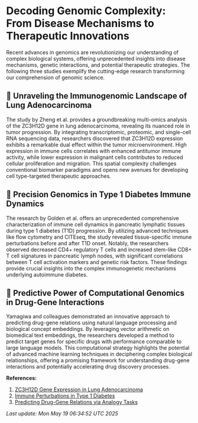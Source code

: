 # Decoding Genomic Complexity: From Disease Mechanisms to Therapeutic Innovations

Recent advances in genomics are revolutionizing our understanding of complex biological systems, offering unprecedented insights into disease mechanisms, genetic interactions, and potential therapeutic strategies. The following three studies exemplify the cutting-edge research transforming our comprehension of genomic science.

## 🧬 Unraveling the Immunogenomic Landscape of Lung Adenocarcinoma

The study by Zheng et al. provides a groundbreaking multi-omics analysis of the ZC3H12D gene in lung adenocarcinoma, revealing its nuanced role in tumor progression. By integrating transcriptomic, proteomic, and single-cell RNA sequencing data, researchers discovered that ZC3H12D expression exhibits a remarkable dual effect within the tumor microenvironment. High expression in immune cells correlates with enhanced antitumor immune activity, while lower expression in malignant cells contributes to reduced cellular proliferation and migration. This spatial complexity challenges conventional biomarker paradigms and opens new avenues for developing cell type-targeted therapeutic approaches.

## 🔬 Precision Genomics in Type 1 Diabetes Immune Dynamics

The research by Golden et al. offers an unprecedented comprehensive characterization of immune cell dynamics in pancreatic lymphatic tissues during type 1 diabetes (T1D) progression. By utilizing advanced techniques like flow cytometry and CITEseq, the study revealed tissue-specific immune perturbations before and after T1D onset. Notably, the researchers observed decreased CD4+ regulatory T cells and increased stem-like CD8+ T cell signatures in pancreatic lymph nodes, with significant correlations between T cell activation markers and genetic risk factors. These findings provide crucial insights into the complex immunogenetic mechanisms underlying autoimmune diabetes.

## 🧫 Predictive Power of Computational Genomics in Drug-Gene Interactions

Yamagiwa and colleagues demonstrated an innovative approach to predicting drug-gene relations using natural language processing and biological concept embeddings. By leveraging vector arithmetic on biomedical text embeddings, the researchers developed a method to predict target genes for specific drugs with performance comparable to large language models. This computational strategy highlights the potential of advanced machine learning techniques in deciphering complex biological relationships, offering a promising framework for understanding drug-gene interactions and potentially accelerating drug discovery processes.

**References:**

1. [ZC3H12D Gene Expression in Lung Adenocarcinoma](https://pubmed.ncbi.nlm.nih.gov/40383849)
2. [Immune Perturbations in Type 1 Diabetes](https://pubmed.ncbi.nlm.nih.gov/40383826)
3. [Predicting Drug-Gene Relations via Analogy Tasks](https://pubmed.ncbi.nlm.nih.gov/40383732)

*Last update: Mon May 19 06:34:52 UTC 2025*
